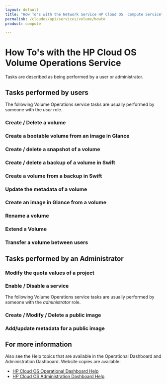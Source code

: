 ```yaml
---
layout: default
title: "How To's with the Network Service HP Cloud OS  Compute Service"
permalink: /cloudos/api/services/volume/howto
product: compute

---
```

# How To's with the HP Cloud OS Volume Operations Service #

<!-- Taken from http://wiki.hpcloud.net/display/core/Core+Edition+Use+cases#CoreEditionUsecases-OverCloud -->

Tasks are described as being performed by a user or administrator.

## Tasks performed by users ##

The following Volume Operations service tasks are usually performed by someone with the *user* role.

### Create / Delete a volume
### Create a bootable volume from an image in Glance
### Create / delete a snapshot of a volume
### Create / delete a backup of a volume in Swift
### Create a volume from a backup in Swift
### Update the metadata of a volume
### Create an image in Glance from a volume
### Rename a volume
### Extend a Volume
### Transfer a volume between users

## Tasks performed by an Administrator ##

### Modify the quota values of a project
### Enable / Disable a service

The following Volume Operations service tasks are usually performed by someone with the *administrator* role.

### Create / Modify / Delete a public image
### Add/update metadata for a public image

## For more information ##

Also see the Help topics that are available in the Operational Dashboard and Administration Dashboard.  Website copies are available:

* [HP Cloud OS Operational Dashboard Help](/cloudos/manage/operational-dashboard/)
* [HP Cloud OS Administration Dashboard Help](/cloudos/manage/administration-dashboard/)